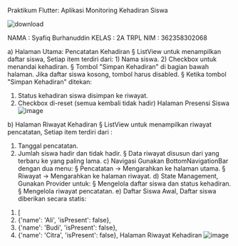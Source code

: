  Praktikum Flutter: Aplikasi Monitoring Kehadiran Siswa

 ![download](https://github.com/user-attachments/assets/252fb772-0238-4145-ab31-944e3aaece5e)

NAMA  : Syafiq Burhanuddin
KELAS : 2A TRPL
NIM   : 362358302068

a) Halaman Utama: Pencatatan Kehadiran
  § ListView untuk menampilkan daftar siswa, Setiap item terdiri dari:
     1) Nama siswa.
     2) Checkbox untuk menandai kehadiran.
  § Tombol "Simpan Kehadiran" di bagian bawah halaman. Jika daftar siswa 
  kosong, tombol harus disabled.
   § Ketika tombol "Simpan Kehadiran" ditekan:
1) Status kehadiran siswa disimpan ke riwayat.
2) Checkbox di-reset (semua kembali tidak hadir)
   Halaman Presensi Siswa
   ![image](https://github.com/user-attachments/assets/4b725a5c-58f9-4ed7-a931-256fe591c367)


b) Halaman Riwayat Kehadiran
§ ListView untuk menampilkan riwayat pencatatan, Setiap item terdiri dari :
1) Tanggal pencatatan.
2) Jumlah siswa hadir dan tidak hadir.
§ Data riwayat disusun dari yang terbaru ke yang paling lama.
c) Navigasi
Gunakan BottomNavigationBar dengan dua menu:
§ Pencatatan → Mengarahkan ke halaman utama.
§ Riwayat → Mengarahkan ke halaman riwayat.
d) State Management, Gunakan Provider untuk:
§ Mengelola daftar siswa dan status kehadiran.
§ Mengelola riwayat pencatatan.
e) Daftar Siswa Awal, Daftar siswa diberikan secara statis:
1. [
2. {'name': 'Ali', 'isPresent': false},
3. {'name': 'Budi', 'isPresent': false},
4. {'name': 'Citra', 'isPresent': false},
   Halaman Riwayat Kehadiran
   ![image](https://github.com/user-attachments/assets/fd8c3bea-f838-45ec-a429-4c155cfac66a)




